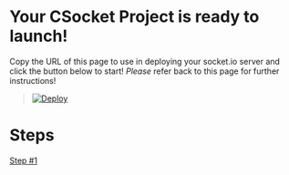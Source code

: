 # Your CSocket Project is ready to launch!
Copy the URL of this page to use in deploying your socket.io server and click the button below to start! *Please* refer back to this page for further instructions!

> [![Deploy](https://www.herokucdn.com/deploy/button.png)](https://rxcodes.github.io/CSocket-Docs/Compiler.html)

# Steps
[Step #1](https://raw.githubusercontent.com/RXCodes/CSocket-Application/main/content/72ABDFFA-7BBB-439F-BAD4-C939436709E5.png)
